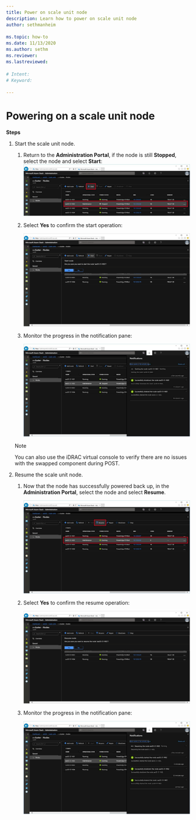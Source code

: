 ```yaml
---
title: Power on scale unit node
description: Learn how to power on scale unit node
author: sethmanheim

ms.topic: how-to
ms.date: 11/13/2020
ms.author: sethm
ms.reviewer: 
ms.lastreviewed: 

# Intent: 
# Keyword: 

---
```


# Powering on a scale unit node

**Steps**

1.  Start the scale unit node.

    1.  Return to the **Administration Portal**, if
        the node is still **Stopped**, select the node and select
        **Start**:
        ![Screenshot that shows the 'Administration - Nodes' page with a node and the 'Start' action selected.](media/image-46.png)

    1.  Select **Yes** to confirm the start operation:

        ![Screenshot that shows the 'Administration - Nodes' page with the 'Start node' dialog displayed.](media/image-47.png)
        
    1.  Monitor the progress in the notification pane:
    
        ![Screenshot that shows the 'Administration - Nodes' page with the progress shown in the notification pane.](media/image-48.png)
            
    > [!NOTE]
    > You can also use the iDRAC virtual console to verify there
    are no issues with the swapped component during POST.
    
2.  Resume the scale unit node.

    1.  Now that the node has successfully powered back up, in the
        **Administration Portal**, select the node and select
        **Resume**.

        ![Screenshot that shows the 'Administration - Nodes' page with a node and the 'Resume' action selected.](media/image-49.png)
        
    1.  Select **Yes** to confirm the resume
        operation:
    
        ![Screenshot that shows the 'Administration - Nodes' page with the 'Resume node' dialog displayed.](media/image-50.png)
    
    1.  Monitor the progress in the notification pane:
    
        ![Screenshot that shows the 'Administration - Nodes' page with the node progress shown in the notification pane.](media/image-51.png)
        
